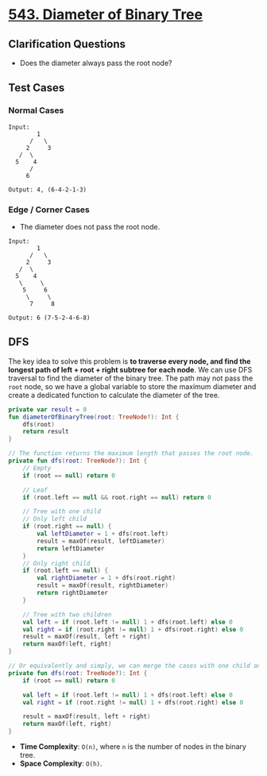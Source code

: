 # [543. Diameter of Binary Tree](https://leetcode.com/problems/diameter-of-binary-tree/)

## Clarification Questions
* Does the diameter always pass the root node?
 
## Test Cases
### Normal Cases
```
Input: 
        1
      /   \
     2     3
   /  \ 
  5    4
      /
     6

Output: 4, (6-4-2-1-3)
```
### Edge / Corner Cases
* The diameter does not pass the root node.
```
Input: 
        1
      /   \
     2     3
   /  \ 
  5    4
   \     \
    5     6
     \     \
      7     8   
     
Output: 6 (7-5-2-4-6-8)
```

## DFS
The key idea to solve this problem is **to traverse every node, and find the longest path of left + root + right subtree for each node**. We can use DFS traversal to find the diameter of the binary tree. The path may not pass the `root` node, so we have a global variable to store the maximum diameter and create a dedicated function to calculate the diameter of the tree.

```kotlin
private var result = 0
fun diameterOfBinaryTree(root: TreeNode?): Int {
    dfs(root)
    return result
}

// The function returns the maximum length that passes the root node.
private fun dfs(root: TreeNode?): Int {
    // Empty
    if (root == null) return 0

    // Leaf
    if (root.left == null && root.right == null) return 0

    // Tree with one child
    // Only left child
    if (root.right == null) {
        val leftDiameter = 1 + dfs(root.left)
        result = maxOf(result, leftDiameter)
        return leftDiameter
    }
    // Only right child
    if (root.left == null) {
        val rightDiameter = 1 + dfs(root.right)
        result = maxOf(result, rightDiameter)
        return rightDiameter
    }

    // Tree with two children
    val left = if (root.left != null) 1 + dfs(root.left) else 0
    val right = if (root.right != null) 1 + dfs(root.right) else 0
    result = maxOf(result, left + right)
    return maxOf(left, right)
}

// Or equivalently and simply, we can merge the cases with one child and two children together
private fun dfs(root: TreeNode?): Int {
    if (root == null) return 0

    val left = if (root.left != null) 1 + dfs(root.left) else 0
    val right = if (root.right != null) 1 + dfs(root.right) else 0

    result = maxOf(result, left + right)
    return maxOf(left, right)
}
```

* **Time Complexity**: `O(n)`, where `n` is the number of nodes in the binary tree.
* **Space Complexity**: `O(h)`.